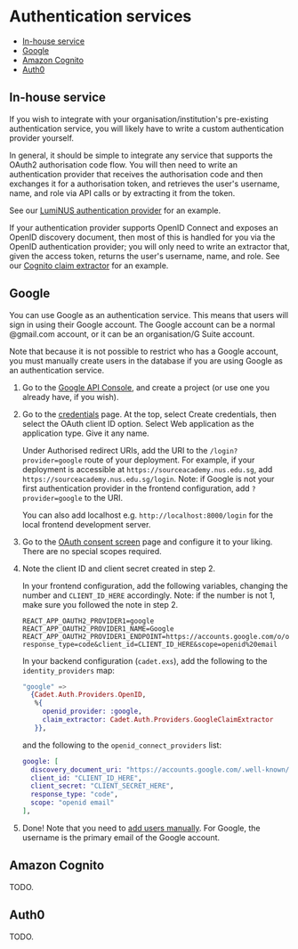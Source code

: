 # Authentication services

* [In-house service](#in-house-service)
* [Google](#google)
* [Amazon Cognito](#amazon-cognito)
* [Auth0](#auth0)

## In-house service

If you wish to integrate with your organisation/institution's pre-existing authentication service, you will likely have
to write a custom authentication provider yourself.

In general, it should be simple to integrate any service that supports the OAuth2 authorisation code flow. You will then
need to write an authentication provider that receives the authorisation code and then exchanges it for a authorisation
token, and retrieves the user's username, name, and role via API calls or by extracting it from the token.

See our [LumiNUS authentication
provider](https://github.com/source-academy/cadet/blob/master/lib/cadet/auth/providers/luminus.ex) for an example.

If your authentication provider supports OpenID Connect and exposes an OpenID discovery document, then most of this is
handled for you via the OpenID authentication provider; you will only need to write an extractor that, given the access
token, returns the user's username, name, and role. See our [Cognito claim
extractor](https://github.com/source-academy/cadet/blob/master/lib/cadet/auth/providers/cognito_claim_extractor.ex) for
an example.

## Google

You can use Google as an authentication service. This means that users will sign in using their Google account. The
Google account can be a normal @gmail.com account, or it can be an organisation/G Suite account.

Note that because it is not possible to restrict who has a Google account, you must manually create users in the
database if you are using Google as an authentication service.

1. Go to the [Google API Console](https://console.cloud.google.com/apis/dashboard), and create a project (or use one you
   already have, if you wish).

2. Go to the [credentials](https://console.cloud.google.com/apis/credentials) page. At the top, select Create
   credentials, then select the OAuth client ID option. Select Web application as the application type. Give it any
   name.

   Under Authorised redirect URIs, add the URI to the `/login?provider=google` route of your deployment. For example, if
   your deployment is accessible at `https://sourceacademy.nus.edu.sg`, add `https://sourceacademy.nus.edu.sg/login`.
   Note: if Google is not your first authentication provider in the frontend configuration, add `?provider=google` to
   the URI.

   You can also add localhost e.g. `http://localhost:8000/login` for the local frontend development
   server.

3. Go to the [OAuth consent screen](https://console.cloud.google.com/apis/credentials/consent) page and configure it to
   your liking. There are no special scopes required.

4. Note the client ID and client secret created in step 2.

   In your frontend configuration, add the following variables, changing the number and `CLIENT_ID_HERE` accordingly. Note: if the number is not 1, make sure you followed the note in step 2.

   ```
   REACT_APP_OAUTH2_PROVIDER1=google
   REACT_APP_OAUTH2_PROVIDER1_NAME=Google
   REACT_APP_OAUTH2_PROVIDER1_ENDPOINT=https://accounts.google.com/o/oauth2/v2/auth?response_type=code&client_id=CLIENT_ID_HERE&scope=openid%20email
   ```

   In your backend configuration (`cadet.exs`), add the following to the `identity_providers` map:

   ```elixir
   "google" =>
     {Cadet.Auth.Providers.OpenID,
      %{
        openid_provider: :google,
        claim_extractor: Cadet.Auth.Providers.GoogleClaimExtractor
      }},
   ```

   and the following to the `openid_connect_providers` list:

   ```elixir
   google: [
     discovery_document_uri: "https://accounts.google.com/.well-known/openid-configuration",
     client_id: "CLIENT_ID_HERE",
     client_secret: "CLIENT_SECRET_HERE",
     response_type: "code",
     scope: "openid email"
   ],
   ```

5. Done! Note that you need to [add users manually](../maint/add-users.md). For Google, the username is the primary
   email of the Google account.

## Amazon Cognito

TODO.

## Auth0

TODO.

